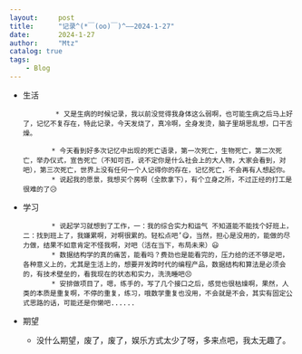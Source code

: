 ```yaml
---
layout:     post
title:      "记录^(*￣(oo)￣)^——2024-1-27"
date:       2024-1-27
author:     "Mtz"
catalog: true
tags:
    - Blog
---
```


* 生活

              * 又是生病的时候记录，我以前没觉得我身体这么弱啊，也可能生病之后马上好了，记忆不复存在，特此记录，今天发烧了，真冷啊，全身发烫，脑子里胡思乱想，口干舌燥。

             * 今天看到好多次记忆中出现的死亡语录，第一次死亡，生物死亡，第二次死亡，举办仪式，宣告死亡（不知可否，说不定你是什么社会上的大人物，大家会看到，对吧），第三次死亡，世界上没有任何一个人记得你的存在，记忆死亡，不会再有人想起你。
             * 说起我的愿景，我想买个房啊（全款拿下），有个立身之所，不过正经的打工是很难的了😥

* 学习  

             * 说起学习就想到了工作，一：我的综合实力和运气 不知道能不能找个好班上，二：找到班上了，我嫌累啊，对啊很累的。轻松点吧’😋，当然，担心是没用的，能做的尽力做，结果不如意肯定不怪我啊，对吧（活在当下，布局未来）😃
             * 数据结构学的真的痛苦，能看吗？费劲也是能看完的，压力给的还不够足吧，各种意义上的，尤其是生活上的，想要开发跨时代的编程产品，数据结构和算法是必须会的，有技术壁垒的，看我现在的状态和实力，洗洗睡吧😣
             * 安排做项目了，嗯，练手的，写了几个接口之后，感觉也很枯燥啊，果然，人类的本质是重复啊，不停的重复，练习，哦数学重复也没用，不会就是不会，其实有固定公式思路的话，可能还是你懒吧......

* 期望 

     * 没什么期望，废了，废了，娱乐方式太少了呀，多来点吧，我太无趣了。

       


